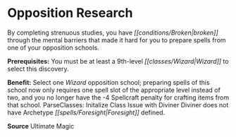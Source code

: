﻿---
cssclass: [feats]

---
# Opposition Research

By completing strenuous studies, you have _[[conditions/Broken|broken]]_ through the mental barriers that made it hard for you to prepare spells from one of your opposition schools.

**Prerequisites:** You must be at least a 9th-level _[[classes/Wizard|Wizard]]_ to select this discovery.

**Benefit:** Select one _Wizard_ opposition school; preparing spells of this school now only requires one spell slot of the appropriate level instead of two, and you no longer have the -4 Spellcraft penalty for crafting items from that school. ParseClasses: Initalize Class Issue with Diviner Diviner does not have Archetype _[[spells/Foresight|Foresight]]_ defined.

**Source** Ultimate Magic